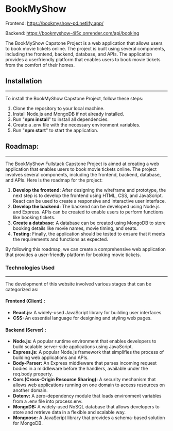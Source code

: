 <!DOCTYPE html>
<html lang="en">
<head>
    <meta charset="UTF-8">
</head>
<body>
    <h1>BookMyShow </h1>
      <p>Frontend: <a href="https://bookmyshow-pd.netlify.app/" target="_blank">https://bookmyshow-pd.netlify.app/</a></p>
    <p>Backend: <a href="https://bookmyshow-4i5c.onrender.com/api/booking" target="_blank">https://bookmyshow-4i5c.onrender.com/api/booking</a></p>
    <p>The BookMyShow Capstone Project is a web application that allows users to book movie tickets online. The project is built using several components, including the frontend, backend, database, and APIs. The application provides a userfriendly platform that enables users to book movie tickets from the comfort of their homes.</p>
    <h2>Installation</h2>
    <hr>
<p>To install the BookMyShow Capstone Project, follow these steps:</p>
<ol>
    <li>Clone the repository to your local machine.</li>
    <li>Install Node.js and MongoDB if not already installed.</li>
    <li>Run "<b>npm install</b>" to install all dependencies.</li>
    <li>Create a .env file with the necessary environment variables.</li>
    <li>Run "<b>npm start</b>" to start the application.</li>
</ol>
    <h2>Roadmap:</h2>
    <hr>
<p>The BookMyShow Fullstack Capstone Project is aimed at creating a web application that enables users to book movie tickets online. The project involves several components, including the frontend, backend, database, and APIs. Here is the roadmap for the project:</p>
<ol>
<li><b>Develop the frontend:</b> After designing the wireframe and prototype, the next step is to develop the frontend using HTML, CSS, and JavaScript. React can be used to create a responsive and interactive user interface.</li>
<li><b>Develop the backend:</b> The backend can be developed using Node.js and Express. APIs can be created to enable users to perform functions like booking tickets.</li>
<li><b>Create a database:</b> A database can be created using MongoDB to store booking details like movie names, movie timing, and seats.</li>
<li><b>Testing:</b> Finally, the application should be tested to ensure that it meets the requirements and functions as expected. </li>
</ol>
<p>By following this roadmap, we can create a comprehensive web application that provides a user-friendly platform for booking movie tickets.</p>
    <h3>Technologies Used</h3>
<hr>
<p>The development of this website involved various stages that can be categorized as:</p>
<h4>Frontend (Client) :</h4>
<ul>
  <li><b>React.js:</b> A widely-used JavaScript library for building user interfaces.</li>
  <li><b>CSS:</b> An essential language for designing and styling web pages.</li>
</ul>
<h4>Backend (Server) :</h4>
<ul>
  <li><b>Node.js:</b> A popular runtime environment that enables developers to build scalable server-side applications using JavaScript.</li>
  <li><b>Express.js:</b> A popular Node.js framework that simplifies the process of building web applications and APIs.</li>
  <li><b>Body-Parser:</b> An Express middleware that parses incoming request bodies in a middleware before the handlers, available under the req.body property.</li>
   <li><b>Cors (Cross-Origin Resource Sharing):</b> A security mechanism that allows web applications running on one domain to access resources on another domain.</li>
  <li><b>Dotenv:</b> A zero-dependency module that loads environment variables from a .env file into process.env.</li>
  <li><b>MongoDB:</b> A widely-used NoSQL database that allows developers to store and retrieve data in a flexible and scalable way.</li>
  <li><b>Mongoose:</b> A JavaScript library that provides a schema-based solution for MongoDB.</li>
 
</ul>
</body>
</html>
